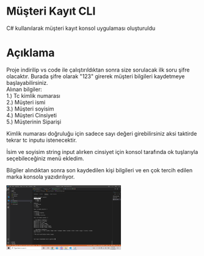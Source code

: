 # Müşteri Kayıt CLI

C# kullanılarak müşteri kayıt konsol uygulaması oluşturuldu

# Açıklama

Proje indirilip vs code ile çalıştırıldıktan sonra size sorulacak ilk soru şifre olacaktır. 
Burada şifre olarak "123" girerek müşteri bilgileri kaydetmeye başlayabilirsiniz.<br />
Alınan bilgiler:<br />
1.) Tc kimlik numarası  
2.) Müşteri ismi  
3.) Müşteri soyisim  
4.) Müşteri Cinsiyeti  
5.) Müşterinin Siparişi  
  
  Kimlik numarası doğruluğu için sadece sayı değeri girebilirsiniz aksi taktirde tekrar tc inputu istenecektir.  
  
  

  İsim ve soyisim string input alırken cinsiyet için konsol tarafında ok tuşlarıyla seçebileceğiniz menü ekledim.  
  
  
Bilgiler alındıktan sonra son kaydedilen kişi bilgileri ve en çok tercih edilen marka konsola yazıdırılıyor.


<img src="img\Readme.png" width="300"/>
